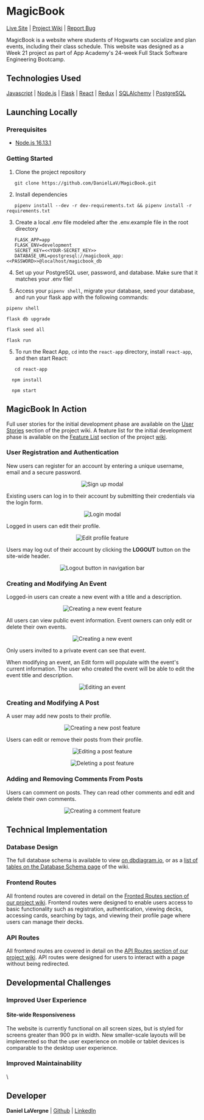 # MagicBook

<a href="">Live Site</a>  |  <a href="https://github.com/DanielLaV/MagicBook/wiki"> Project Wiki</a> | <a href="https://github.com/DanielLaV/MagicBook/issue">Report Bug</a>

MagicBook is a website where students of Hogwarts can socialize and plan events, including their class schedule. This website was designed as a Week 21 project as part of App Academy's 24-week Full Stack Software Engineering Bootcamp.

## Technologies Used
[Javascript](https://developer.mozilla.org/en-US/docs/Web/JavaScript) | [Node.js](https://nodejs.org/en/) | [Flask](https://flask.palletsprojects.com/en/2.0.x/) | [React](https://reactjs.org/) | [Redux](https://redux.js.org/) | [SQLAlchemy](https://www.sqlalchemy.org/) | [PostgreSQL](https://www.postgresql.org/)

## Launching Locally

### Prerequisites
 - [Node.js 16.13.1](https://nodejs.org/en/)

### Getting Started

1. Clone the project repository
```
   git clone https://github.com/DanielLaV/MagicBook.git
```
2. Install dependencies
```
   pipenv install --dev -r dev-requirements.txt && pipenv install -r requirements.txt
```

3.  Create a local .env file modeled after the .env.example file in the root directory
```
   FLASK_APP=app
   FLASK_ENV=development
   SECRET_KEY=<<YOUR-SECRET_KEY>>
   DATABASE_URL=postgresql://magicbook_app:<<PASSWORD>>@localhost/magicbook_db
```
4. Set up your PostgreSQL user, password, and database. Make sure that it matches your .env file!

5. Access your `pipenv shell`, migrate your database, seed your database, and run your flask app with the following commands:
```
pipenv shell
```
```
flask db upgrade
```
```
flask seed all
```
```
flask run
```

5. To run the React App, `cd` into the `react-app` directory, install `react-app`, and then start React:
 ```
    cd react-app
 ```
  ```
    npm install
 ```
  ```
    npm start
 ```

## MagicBook In Action
Full user stories for the initial development phase are available on the [User Stories](https://github.com/DanielLaV/MagicBook/wiki/User-Stories-&-Acceptance-Criteria) section of the project wiki. A feature list for the initial development phase is available on the [Feature List](https://github.com/DanielLaV/MagicBook/wiki/Feature-List) section of the project [wiki](https://github.com/DanielLaV/MagicBook/wiki).

### User Registration and Authentication
New users can register for an account by entering a unique username, email and a secure password.
<p align='center'>
<img src='images/sign-up.PNG' alt='Sign up modal'>
</p>

Existing users can log in to their account by submitting their credentials via the login form.
<p align='center'>
<img src='images/login.PNG' alt='Login modal'>
</p>

Logged in users can edit their profile.
<p align='center'>
<img src='images/edit-bio.PNG' alt='Edit profile feature'>
</p>

Users may log out of their account by clicking the **LOGOUT** button on the site-wide header.
<p align='center'>
<img src='images/logout-button.PNG' alt='Logout button in navigation bar'>
</p>


### Creating and Modifying An Event
Logged-in users can create a new event with a title and a description.
<p align='center'>
<img src='images/create-deck.PNG' alt='Creating a new event feature'>
</p>

All users can view public event information. Event owners can only edit or delete their own events.
<p align='center'>
<img src='images/deck-details.PNG' alt='Creating a new event'>
</p>

Only users invited to a private event can see that event.

When modifying an event, an Edit form will populate with the event's current information. The user who created the event will be able to edit the event title and description.
<p align='center'>
<img src='images/edit-deck-modal.PNG' alt='Editing an event'>
</p>


### Creating and Modifying A Post
 A user may add new posts to their profile.
<p align='center'>
<img src='images/add-card.PNG' alt='Creating a new post feature'>
</p>

Users can edit or remove their posts from their profile.
<p align='center'>
<img src='images/edit-card.PNG' alt='Editing a post feature'>
</p>
<p align='center'>
<img src='images/edit-card-modal.PNG' alt='Deleting a post feature'>
</p>


### Adding and Removing Comments From Posts
Users can comment on posts. They can read other comments and edit and delete their own comments.
<p align='center'>
<img src='images/study-list-buttons.PNG' alt='Creating a comment feature'>
</p>


## Technical Implementation
### Database Design
The full database schema is available to view [on dbdiagram.io](https://dbdiagram.io), or as a [list of tables on the Database Schema page](https://github.com/DanielLaV/MagicBook/wiki/Database-Schema) of the wiki.



### Frontend Routes
All frontend routes are covered in detail on the [Fronted Routes section of our project wiki](https://github.com/DanielLaV/MagicBook/wiki/Frontend-Routes). Frontend routes were designed to enable users access to basic functionality such as registration, authentication, viewing decks, accessing cards, searching by tags, and viewing their profile page where users can manage their decks.

### API Routes
All frontend routes are covered in detail on the [API Routes section of our project wiki](https://github.com/DanielLaV/MagicBook/wiki/API-Documentation). API routes were designed for users to interact with a page without being redirected.
   </br>

## Developmental Challenges


### Improved User Experience

#### **Site-wide Responsiveness**

The website is currently functional on all screen sizes, but is styled for screens greater than 900 px in width. New smaller-scale layouts will be implemented so that the user experience on mobile or tablet devices is comparable to the desktop user experience.

### Improved Maintainability

\

## Developer
**Daniel LaVergne** | <a href='https://github.com/DanielLaV'>Github</a> | <a href='https://www.linkedin.com/in/daniel-lavergne-137772206/'>LinkedIn</a></br>
